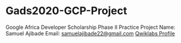 # Gads2020-GCP-Project
Google Africa Developer Scholarship Phase II Practice Project
  Name: Samuel Ajibade
  Email: samuelajibade22@gmail.com 
  [Qwiklabs Profile](https://run.qwiklabs.com/public_profiles/2ce43c1c-32c9-47b1-b930-4ccdd86ff2e7)
  
